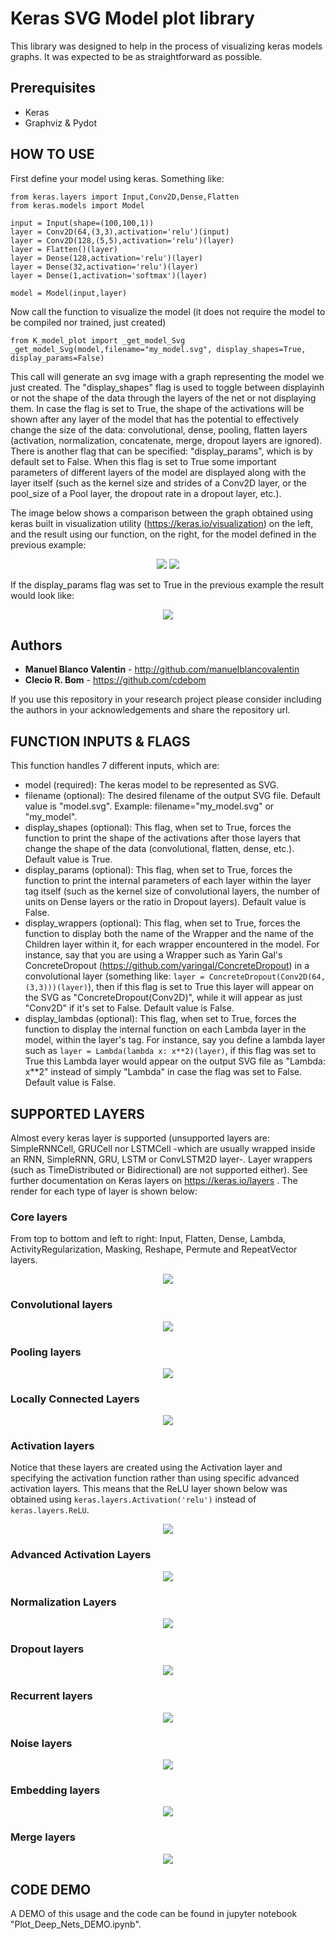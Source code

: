# Keras SVG Model plot library

This library was designed to help in the process of visualizing keras models graphs. It was expected to be as straightforward as possible.

## Prerequisites

* Keras
* Graphviz & Pydot

## HOW TO USE

First define your model using keras. Something like:

```
from keras.layers import Input,Conv2D,Dense,Flatten
from keras.models import Model

input = Input(shape=(100,100,1))
layer = Conv2D(64,(3,3),activation='relu')(input)
layer = Conv2D(128,(5,5),activation='relu')(layer)
layer = Flatten()(layer)
layer = Dense(128,activation='relu')(layer)
layer = Dense(32,activation='relu')(layer)
layer = Dense(1,activation='softmax')(layer)

model = Model(input,layer)
```

Now call the function to visualize the model (it does not require the model to be compiled nor trained, just created)
```
from K_model_plot import _get_model_Svg
_get_model_Svg(model,filename="my_model.svg", display_shapes=True, display_params=False)
```

This call will generate an svg image with a graph representing the model we just created. The "display_shapes" flag is used to toggle between displayinh or not the shape of the data through the layers of the net or not displaying them. In case the flag is set to True, the shape of the activations will be shown after any layer of the model that has the potential to effectively change the size of the data: convolutional, dense, pooling, flatten layers (activation, normalization, concatenate, merge, dropout layers are ignored). There is another flag that can be specified: "display_params", which is by default set to False. When this flag is set to True some important parameters of different layers of the model are displayed along with the layer itself (such as the kernel size and strides of a Conv2D layer, or the pool_size of a Pool layer, the dropout rate in a dropout layer, etc.). 

The image below shows a comparison between the graph obtained using keras built in visualization utility (https://keras.io/visualization) on the left, and the result using our function, on the right, for the model defined in the previous example:

<p align="center">
 <img src="./builtin_model.png">
 <img src="./my_model.png">
</p>

If the display_params flag was set to True in the previous example the result would look like:

<p align="center">
 <img src="./my_model_params.png">
</p>

## Authors

* **Manuel Blanco Valentin** - http://github.com/manuelblancovalentin
* **Clecio R. Bom** - https://github.com/cdebom

If you use this repository in your research project please consider including the authors in your acknowledgements and share the repository url.


## FUNCTION INPUTS & FLAGS
This function handles 7 different inputs, which are:

* model (required): The keras model to be represented as SVG.
* filename (optional): The desired filename of the output SVG file. Default value is "model.svg". Example: filename="my_model.svg" or "my_model".
* display_shapes (optional): This flag, when set to True, forces the function to print the shape of the activations after those layers that change the shape of the data (convolutional, flatten, dense, etc.). Default value is True.
* display_params (optional): This flag, when set to True, forces the function to print the internal parameters of each layer within the layer tag itself (such as the kernel size of convolutional layers, the number of units on Dense layers or the ratio in Dropout layers). Default value is False.
* display_wrappers (optional): This flag, when set to True, forces the function to display both the name of the Wrapper and the name of the Children layer within it, for each wrapper encountered in the model. For instance, say that you are using a Wrapper such as Yarin Gal's ConcreteDropout (https://github.com/yaringal/ConcreteDropout) in a convolutional layer (something like: ```layer = ConcreteDropout(Conv2D(64,(3,3)))(layer)```), then if this flag is set to True this layer will appear on the SVG as "ConcreteDropout(Conv2D)", while it will appear as just "Conv2D" if it's set to False. Default value is False.
* display_lambdas (optional): This flag, when set to True, forces the function to display the internal function on each Lambda layer in the model, within the layer's tag. For instance, say you define a lambda layer such as ```layer = Lambda(lambda x: x**2)(layer)```, if this flag was set to True this Lambda layer would appear on the output SVG file as "Lambda: x**2" instead of simply "Lambda" in case the flag was set to False. Default value is False.


## SUPPORTED LAYERS
Almost every keras layer is supported (unsupported layers are: SimpleRNNCell, GRUCell nor LSTMCell -which are usually wrapped inside an RNN, SimpleRNN, GRU, LSTM or ConvLSTM2D layer-. Layer wrappers (such as TimeDistributed or Bidirectional) are not supported either). See further documentation on Keras layers on https://keras.io/layers . The render for each type of layer is shown below:

### Core layers
From top to bottom and left to right: Input, Flatten, Dense, Lambda, ActivityRegularization, Masking, Reshape, Permute and RepeatVector layers.
<p align="center">
 <img src="./imgs/core_layers.png">
</p>

### Convolutional layers
<p align="center">
 <img src="./imgs/conv_layers.png">
</p>

### Pooling layers
<p align="center">
 <img src="./imgs/pool_layers.png">
</p>

### Locally Connected Layers
<p align="center">
 <img src="./imgs/locally_layers.png">
</p>

### Activation layers 
Notice that these layers are created using the Activation layer and specifying the activation function rather than using specific advanced activation layers. This means that the ReLU layer shown below was obtained using ```keras.layers.Activation('relu')``` instead of ```keras.layers.ReLU```.
<p align="center">
 <img src="./imgs/activation_layers.png">
</p>

### Advanced Activation Layers
<p align="center">
 <img src="./imgs/advance_activation_layers.png">
</p>

### Normalization Layers
<p align="center">
 <img src="./imgs/norm_layers.png">
</p>

### Dropout layers
<p align="center">
 <img src="./imgs/dropout_layers.png">
</p>

### Recurrent layers
<p align="center">
 <img src="./imgs/recurrent_layers.png">
</p>

### Noise layers
<p align="center">
 <img src="./imgs/noise_layers.png">
</p>

### Embedding layers
<p align="center">
 <img src="./imgs/embedding_layers.png">
</p>

### Merge layers
<p align="center">
 <img src="./imgs/merge_layers.png">
</p>

## CODE DEMO

A DEMO of this usage and the code can be found in jupyter notebook "Plot_Deep_Nets_DEMO.ipynb".





 
